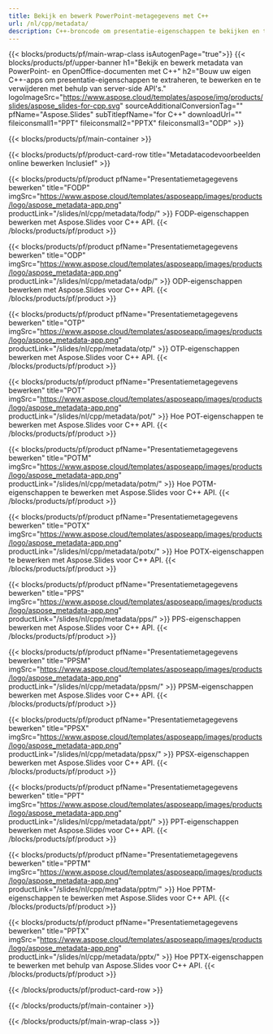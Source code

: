 ```yaml
---
title: Bekijk en bewerk PowerPoint-metagegevens met C++
url: /nl/cpp/metadata/
description: C++-broncode om presentatie-eigenschappen te bekijken en te bewerken
---
```


{{< blocks/products/pf/main-wrap-class isAutogenPage="true">}}
{{< blocks/products/pf/upper-banner h1="Bekijk en bewerk metadata van PowerPoint- en OpenOffice-documenten met C++" h2="Bouw uw eigen C++-apps om presentatie-eigenschappen te extraheren, te bewerken en te verwijderen met behulp van server-side API's." logoImageSrc="https://www.aspose.cloud/templates/aspose/img/products/slides/aspose_slides-for-cpp.svg" sourceAdditionalConversionTag="" pfName="Aspose.Slides" subTitlepfName="for C++" downloadUrl="" fileiconsmall1="PPT" fileiconsmall2="PPTX" fileiconsmall3="ODP" >}}

{{< blocks/products/pf/main-container >}}

{{< blocks/products/pf/product-card-row title="Metadatacodevoorbeelden online bewerken Inclusief" >}}

{{< blocks/products/pf/product pfName="Presentatiemetagegevens bewerken" title="FODP" imgSrc="https://www.aspose.cloud/templates/asposeapp/images/products/logo/aspose_metadata-app.png" productLink="/slides/nl/cpp/metadata/fodp/" >}}
FODP-eigenschappen bewerken met Aspose.Slides voor C++ API.
{{< /blocks/products/pf/product >}}

{{< blocks/products/pf/product pfName="Presentatiemetagegevens bewerken" title="ODP" imgSrc="https://www.aspose.cloud/templates/asposeapp/images/products/logo/aspose_metadata-app.png" productLink="/slides/nl/cpp/metadata/odp/" >}}
ODP-eigenschappen bewerken met Aspose.Slides voor C++ API.
{{< /blocks/products/pf/product >}}

{{< blocks/products/pf/product pfName="Presentatiemetagegevens bewerken" title="OTP" imgSrc="https://www.aspose.cloud/templates/asposeapp/images/products/logo/aspose_metadata-app.png" productLink="/slides/nl/cpp/metadata/otp/" >}}
OTP-eigenschappen bewerken met Aspose.Slides voor C++ API.
{{< /blocks/products/pf/product >}}

{{< blocks/products/pf/product pfName="Presentatiemetagegevens bewerken" title="POT" imgSrc="https://www.aspose.cloud/templates/asposeapp/images/products/logo/aspose_metadata-app.png" productLink="/slides/nl/cpp/metadata/pot/" >}}
Hoe POT-eigenschappen te bewerken met Aspose.Slides voor C++ API.
{{< /blocks/products/pf/product >}}

{{< blocks/products/pf/product pfName="Presentatiemetagegevens bewerken" title="POTM" imgSrc="https://www.aspose.cloud/templates/asposeapp/images/products/logo/aspose_metadata-app.png" productLink="/slides/nl/cpp/metadata/potm/" >}}
Hoe POTM-eigenschappen te bewerken met Aspose.Slides voor C++ API.
{{< /blocks/products/pf/product >}}

{{< blocks/products/pf/product pfName="Presentatiemetagegevens bewerken" title="POTX" imgSrc="https://www.aspose.cloud/templates/asposeapp/images/products/logo/aspose_metadata-app.png" productLink="/slides/nl/cpp/metadata/potx/" >}}
Hoe POTX-eigenschappen te bewerken met Aspose.Slides voor C++ API.
{{< /blocks/products/pf/product >}}

{{< blocks/products/pf/product pfName="Presentatiemetagegevens bewerken" title="PPS" imgSrc="https://www.aspose.cloud/templates/asposeapp/images/products/logo/aspose_metadata-app.png" productLink="/slides/nl/cpp/metadata/pps/" >}}
PPS-eigenschappen bewerken met Aspose.Slides voor C++ API.
{{< /blocks/products/pf/product >}}

{{< blocks/products/pf/product pfName="Presentatiemetagegevens bewerken" title="PPSM" imgSrc="https://www.aspose.cloud/templates/asposeapp/images/products/logo/aspose_metadata-app.png" productLink="/slides/nl/cpp/metadata/ppsm/" >}}
PPSM-eigenschappen bewerken met Aspose.Slides voor C++ API.
{{< /blocks/products/pf/product >}}

{{< blocks/products/pf/product pfName="Presentatiemetagegevens bewerken" title="PPSX" imgSrc="https://www.aspose.cloud/templates/asposeapp/images/products/logo/aspose_metadata-app.png" productLink="/slides/nl/cpp/metadata/ppsx/" >}}
PPSX-eigenschappen bewerken met Aspose.Slides voor C++ API.
{{< /blocks/products/pf/product >}}

{{< blocks/products/pf/product pfName="Presentatiemetagegevens bewerken" title="PPT" imgSrc="https://www.aspose.cloud/templates/asposeapp/images/products/logo/aspose_metadata-app.png" productLink="/slides/nl/cpp/metadata/ppt/" >}}
PPT-eigenschappen bewerken met Aspose.Slides voor C++ API.
{{< /blocks/products/pf/product >}}

{{< blocks/products/pf/product pfName="Presentatiemetagegevens bewerken" title="PPTM" imgSrc="https://www.aspose.cloud/templates/asposeapp/images/products/logo/aspose_metadata-app.png" productLink="/slides/nl/cpp/metadata/pptm/" >}}
Hoe PPTM-eigenschappen te bewerken met Aspose.Slides voor C++ API.
{{< /blocks/products/pf/product >}}

{{< blocks/products/pf/product pfName="Presentatiemetagegevens bewerken" title="PPTX" imgSrc="https://www.aspose.cloud/templates/asposeapp/images/products/logo/aspose_metadata-app.png" productLink="/slides/nl/cpp/metadata/pptx/" >}}
Hoe PPTX-eigenschappen te bewerken met behulp van Aspose.Slides voor C++ API.
{{< /blocks/products/pf/product >}}



{{< /blocks/products/pf/product-card-row >}}

{{< /blocks/products/pf/main-container >}}
    
{{< /blocks/products/pf/main-wrap-class >}}